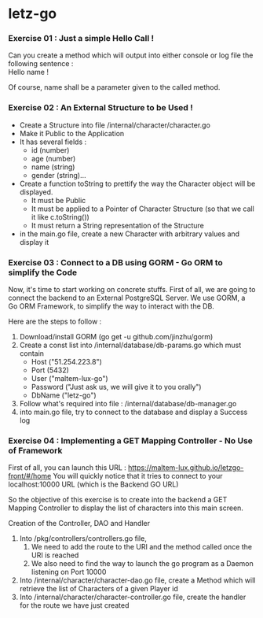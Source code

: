 # letz-go

### Exercise 01 : Just a simple Hello Call !

Can you create a method which will output into either console or log file the following sentence :  
Hello name !

Of course, name shall be a parameter given to the called method. 

### Exercise 02 : An External Structure to be Used !

* Create a Structure into file /internal/character/character.go
* Make it Public to the Application
* It has several fields : 
    * id (number) 
    * age (number)
    * name (string)
    * gender (string)...
* Create a function toString to prettify the way the Character object will be displayed.
    * It must be Public
    * It must be applied to a Pointer of Character Structure (so that we call it like c.toString())
    * It must return a String representation of the Structure    
* in the main.go file, create a new Character with arbitrary values and display it

### Exercise 03 : Connect to a DB using GORM - Go ORM to simplify the Code

Now, it's time to start working on concrete stuffs. First of all, we are going to connect the backend to an External PostgreSQL Server.
We use GORM, a Go ORM Framework, to simplify the way to interact with the DB.

Here are the steps to follow : 

1. Download/install GORM (go get -u github.com/jinzhu/gorm) 
2. Create a const list into /internal/database/db-params.go which must contain
    * Host ("51.254.223.8")
    * Port (5432)
    * User ("maltem-lux-go")
    * Password ("Just ask us, we will give it to you orally")
    * DbName ("letz-go")
2. Follow what's required into file : /internal/database/db-manager.go
3. into main.go file, try to connect to the database and display a Success log


### Exercise 04 : Implementing a GET Mapping Controller - No Use of Framework

First of all, you can launch this URL : https://maltem-lux.github.io/letzgo-front/#/home
You will quickly notice that it tries to connect to your localhost:10000 URL (which is the Backend GO URL)

So the objective of this exercise is to create into the backend a GET Mapping Controller to display the list of characters into this main screen.

Creation of the Controller, DAO and Handler 
1. Into /pkg/controllers/controllers.go file, 
    1. We need to add the route to the URI and the method called once the URI is reached
    2. We also need to find the way to launch the go program as a Daemon listening on Port 10000
2. Into /internal/character/character-dao.go file, create a Method which will retrieve the list of Characters of a given Player id
3. Into /internal/character/character-controller.go file, create the handler for the route we have just created 

